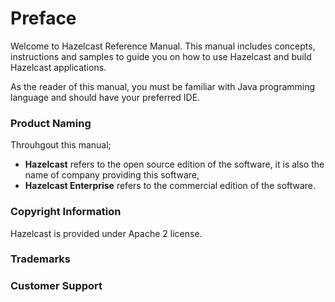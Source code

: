 

# Preface

Welcome to Hazelcast Reference Manual. This manual includes concepts, instructions and samples to guide you on how to use Hazelcast and build Hazelcast applications.

As the reader of this manual, you must be familiar with Java programming language and should have your preferred IDE.

### Product Naming

Throuhgout this manual;

- **Hazelcast** refers to the open source edition of the software, it is also the name of company providing this software,
- **Hazelcast Enterprise** refers to the commercial edition of the software.

### Copyright Information

Hazelcast is provided under Apache 2 license.

### Trademarks


### Customer Support



